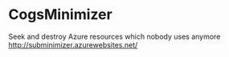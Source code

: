 # CogsMinimizer
Seek and destroy Azure resources which nobody uses anymore
http://subminimizer.azurewebsites.net/

